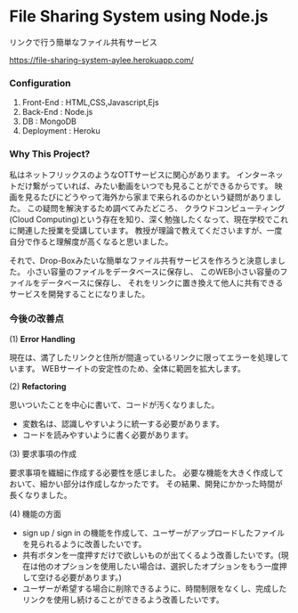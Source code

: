 # File Sharing System using Node.js
リンクで行う簡単なファイル共有サービス


https://file-sharing-system-aylee.herokuapp.com/

### Configuration
1. Front-End : HTML,CSS,Javascript,Ejs
2. Back-End : Node.js
3. DB : MongoDB
4. Deployment : Heroku

### Why This Project?

私はネットフリックスのようなOTTサービスに関心があります。
インターネットだけ繋がっていれば、みたい動画をいつでも見ることができるからです。 
映画を見るたびにどうやって海外から家まで来られるのかという疑問がありました。
この疑問を解決するため調べてみたどころ、
クラウドコンピューティング(Cloud Computing)という存在を知り、深く勉強したくなって、現在学校でこれに関連した授業を受講しています。 
教授が理論で教えてくださいますが、一度自分で作ると理解度が高くなると思いました。

それで、Drop-Boxみたいな簡単なファイル共有サービスを作ろうと決意しました。
小さい容量のファイルをデータベースに保存し、
このWEB小さい容量のファイルをデータベースに保存し、
それをリンクに置き換えて他人に共有できるサービスを開発することになりました。

### __今後の改善点__

(1) __Error Handling__

現在は、満了したリンクと住所が間違っているリンクに限ってエラーを処理しています。 
WEBサーイトの安定性のため、全体に範囲を拡大します。


(2) __Refactoring__

思いついたことを中心に書いて、コードが汚くなりました。 
* 変数名は、認識しやすいように統一する必要があります。
* コードを読みやすいように書く必要があります。

(3) 要求事項の作成

要求事項を繊細に作成する必要性を感じました。 
必要な機能を大きく作成しておいて、細かい部分は作成しなかったです。
その結果、開発にかかった時間が長くなりました。

(4) 機能の方面
* sign up / sign in の機能を作成して、ユーザーがアップロードしたファイルを見られるように改善したいです。
* 共有ボタンを一度押すだけで欲しいものが出てくるよう改善したいです。(現在は他のオプションを使用したい場合は、選択したオプションをもう一度押して空ける必要があります。)
* ユーザーが希望する場合に削除できるように、時間制限をなくし、完成したリンクを使用し続けることができるよう改善したいです。
